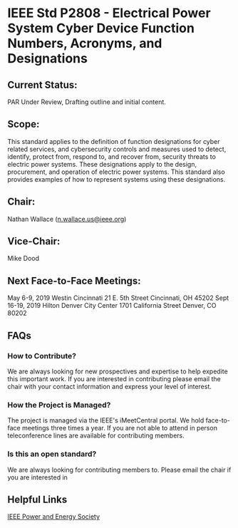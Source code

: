 
# IEEE Std P2808 - Electrical Power System Cyber Device Function Numbers, Acronyms, and Designations #

## Current Status: ##
PAR Under Review, Drafting outline and initial content.

## Scope: ##
This standard applies to the definition of function designations for cyber related services, and cybersecurity controls and measures used to detect, identify, protect from, respond to, and recover from, security threats to electric power systems. These designations apply to the design, procurement, and operation of electric power systems. This standard also provides examples of how to represent systems using these designations.

## Chair: ##
Nathan Wallace (n.wallace.us@ieee.org)
## Vice-Chair: ##
Mike Dood

## Next Face-to-Face Meetings: ##
May 6-9, 2019 Westin Cincinnati 21 E. 5th Street Cincinnati, OH 45202
Sept 16-19, 2019 Hilton Denver City Center 1701 California Street Denver, CO 80202

## FAQs ##

### How to Contribute? ###
We are always looking for new prospectives and expertise to help expedite this important work. If you are interested in contributing please email the chair with your contact information and express your level of interest.

### How the Project is Managed? ###
The project is managed via the IEEE's iMeetCentral portal. We hold face-to-face meetings three times a year. If you are not able to attend in person teleconference lines are available for contributing members.

### Is this an open standard? ###
We are always looking for contributing members to. Please email the chair if you are interested in


## Helpful Links ##
[IEEE Power and Energy Society](http://sites.ieee.org/pes-pscc/)
